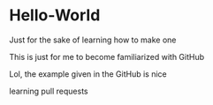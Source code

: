 # Hello-World
Just for the sake of learning how to make one 

This is just for me to become familiarized with GitHub

Lol, the example given in the GitHub is nice  

learning pull requests
